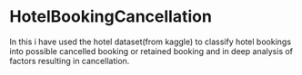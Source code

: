 # HotelBookingCancellation
In this i have used the hotel dataset(from kaggle) to classify hotel bookings into possible cancelled booking or retained booking and 
in deep analysis of factors resulting in cancellation.
